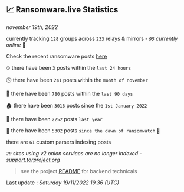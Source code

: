 
## 📈 Ransomware.live Statistics
_november 19th, 2022_

currently tracking `128` groups across `233` relays & mirrors - _`95` currently online_ 📡

Check the recent ransomware posts [here](https://www.ransomware.live/#/recentposts)


⏲ there have been `3` posts within the `last 24 hours`

🕓 there have been `241` posts within the `month of november`

📅 there have been `780` posts within the `last 90 days`

🏚 there have been `3016` posts since the `1st January 2022`

🚀 there have been `2252` posts `last year`

🦕 there have been `5302` posts `since the dawn of ransomwatch` 🐣

there are `61` custom parsers indexing posts

_`20` sites using v2 onion services are no longer indexed - [support.torproject.org](https://support.torproject.org/onionservices/v2-deprecation/)_

> see the project [README](https://github.com/jmousqueton/ransomwatch#readme) for backend technicals



Last update : _Saturday 19/11/2022 19.36 (UTC)_

